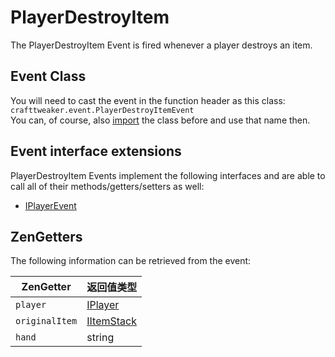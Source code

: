 # PlayerDestroyItem

The PlayerDestroyItem Event is fired whenever a player destroys an item.

## Event Class
You will need to cast the event in the function header as this class:  
`crafttweaker.event.PlayerDestroyItemEvent`  
You can, of course, also [import](/AdvancedFunctions/Import/) the class before and use that name then.

## Event interface extensions
PlayerDestroyItem Events implement the following interfaces and are able to call all of their methods/getters/setters as well:

- [IPlayerEvent](/Vanilla/Events/Events/IPlayerEvent/)

## ZenGetters
The following information can be retrieved from the event:

| ZenGetter      | 返回值类型                                    |
| -------------- | ---------------------------------------- |
| `player`       | [IPlayer](/Vanilla/Players/IPlayer/)     |
| `originalItem` | [IItemStack](/Vanilla/Items/IItemStack/) |
| `hand`         | string                                   |